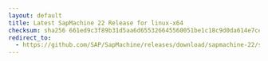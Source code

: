 ```yaml
---
layout: default
title: Latest SapMachine 22 Release for linux-x64
checksum: sha256 661ed9c3f89b31d5aa6d655326645560051be1c18c9d0da614e7ce3743aff98f
redirect_to:
  - https://github.com/SAP/SapMachine/releases/download/sapmachine-22/sapmachine-jre-22_linux-x64_bin.tar.gz
---
```

